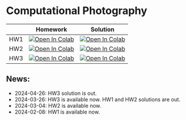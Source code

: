 # Computational Photography

|     | Homework | Solution |
|-----|----------|----------|
| HW1 |     [![Open In Colab](https://colab.research.google.com/assets/colab-badge.svg)](https://colab.research.google.com/github/IVRL/CS413-ComputationalPhotography/blob/main/Homework%201%20Basics%20Image%20Formation/Basics_Image_Formation.ipynb)      |     [![Open In Colab](https://colab.research.google.com/assets/colab-badge.svg)](https://colab.research.google.com/github/IVRL/CS413-ComputationalPhotography/blob/main/Homework%201%20Basics%20Image%20Formation/Basics_Image_Formation_Solutions.ipynb)     |
| HW2 |      [![Open In Colab](https://colab.research.google.com/assets/colab-badge.svg)](https://colab.research.google.com/github/IVRL/CS413-ComputationalPhotography/blob/main/Homework%202%20Color%20Science/Color_Science.ipynb)     |    [![Open In Colab](https://colab.research.google.com/assets/colab-badge.svg)](https://colab.research.google.com/github/IVRL/CS413-ComputationalPhotography/blob/main/Homework%202%20Color%20Science/Color_Science_Solutions.ipynb)      |
| HW3 | [![Open In Colab](https://colab.research.google.com/assets/colab-badge.svg)](https://colab.research.google.com/github/IVRL/CS413-ComputationalPhotography/blob/main/Homework%203%20Simplified%20Camera%20Pipeline/SimplifiedCameraPipeline.ipynb) | [![Open In Colab](https://colab.research.google.com/assets/colab-badge.svg)](https://colab.research.google.com/github/IVRL/CS413-ComputationalPhotography/blob/main/Homework%203%20Simplified%20Camera%20Pipeline/SimplifiedCameraPipeline_Solutions.ipynb) |


## News: 
- 2024-04-26: HW3 solution is out.
- 2024-03-26: HW3 is available now. HW1 and HW2 solutions are out.
- 2024-03-04: HW2 is available now.
- 2024-02-08: HW1 is available now.



